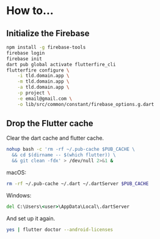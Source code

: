 # How to...

## Initialize the Firebase

```bash
npm install -g firebase-tools
firebase login
firebase init
dart pub global activate flutterfire_cli
flutterfire configure \
	-i tld.domain.app \
	-m tld.domain.app \
	-a tld.domain.app \
	-p project \
	-e email@gmail.com \
	-o lib/src/common/constant/firebase_options.g.dart
```

## Drop the Flutter cache

Clear the dart cache and flutter cache.

```bash
nohup bash -c 'rm -rf ~/.pub-cache $PUB_CACHE \
  && cd $(dirname -- $(which flutter)) \
  && git clean -fdx' > /dev/null 2>&1 &
```

macOS:

```zsh
rm -rf ~/.pub-cache ~/.dart ~/.dartServer $PUB_CACHE
```

Windows:

```cmd
del C:\Users\<user>\AppData\Local\.dartServer
```

And set up it again.

```bash
yes | flutter doctor --android-licenses
```
